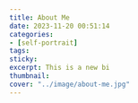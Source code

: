 ```yaml
---
title: About Me
date: 2023-11-20 00:51:14
categories:
- [self-portrait]
tags:
sticky:
excerpt: This is a new bi
thumbnail:
cover: "../image/about-me.jpg"
---
```

